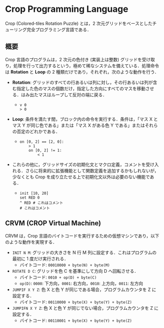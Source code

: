 # Crop Programming Language

Crop (Colored-tiles Rotation Puzzle) とは，2 次元グリッドをベースとしたチューリング完全プログラミング言語である．

## 概要

Crop 言語のプログラムは，2 次元の色付き (実装上は整数) グリッドを受け取り，処理を行って出力するという，極めて稀なシステムを備えている．処理命令は **Rotation** と **Loop** の 2 種類だけであり，それぞれ，次のような動作を行う．

- **Rotation**: グリッドのすべての行あるいは列に対し，その行あるいは列が含む指定した色のマスの個数だけ，指定した方向にすべてのマスを移動させる．はみ出たマスはループして反対の端に戻る．

  - ```
    v 0
    > 0
    ```

- **Loop**: 条件を満たす間，ブロック内の命令を実行する．条件は，「マス X とマス Y が同じ色である」または「マス X がある色 Y である」またはそれらの否定のどれかである．

  - ```
    on [0, 2] == [2, 0]:
        > 1
        on [0, 2] != 1:
            < 1
    ```

- これらの他に，グリッドサイズの初期化文とマクロ定義，コメントを受け入れる．さらに将来的に拡張機能として関数定義を追加するかもしれないが，少なくとも Crop を成り立たせる上で初期化文以外は必要のない機能である．

  - ```
    init [10, 20]
    set RED 0
    ^ RED # これはコメント
    # これはコメント
    ```

## CRVM (CROP Virtual Machine)

CRVM は，Crop 言語のバイトコードを実行するための仮想マシンであり，以下のような動作を実現する．
- `INIT N M`: グリッドの大きさを N 行 M 列に設定する．これはプログラムの最初に 1 度だけ実行される．
    - バイトコード: `00010000 + byte(N) + byte(M)`
- `ROTATE D C`: グリッドを色 C を基準にして方向 D へ回転させる．
    - バイトコード: `0010 + op(D) + byte(C)`
    - `op(D)`: `0000`: 下方向，`0001`: 右方向，`0010`: 上方向，`0011`: 左方向
- `JUMPIF X Y Z`: 色 X と色 Y が同じである場合，プログラムカウンタを Z に設定する．
    - バイトコード: `00110000 + byte(X) + byte(Y) + byte(Z)`
- `JUMPIFN X Y Z`: 色 X と色 Y が同じでない場合，プログラムカウンタを Z に設定する．
    - バイトコード: `00110001 + byte(X) + byte(Y) + byte(Z)`